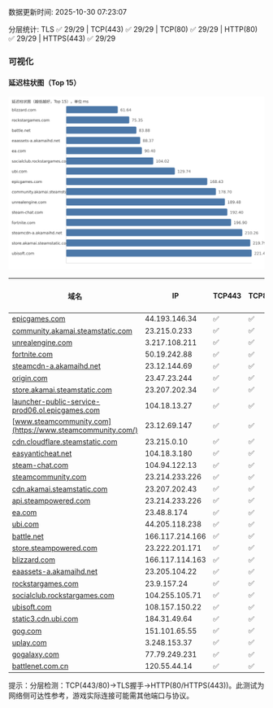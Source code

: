 数据更新时间: 2025-10-30 07:23:07

分层统计: TLS ✅ 29/29 | TCP(443) ✅ 29/29 | TCP(80) ✅ 29/29 | HTTP(80) ✅ 29/29 | HTTPS(443) ✅ 29/29

### 可视化

#### 延迟柱状图（Top 15）

![Latency Chart](latency_chart.svg)

| 域名 | IP | TCP443 | TCP80 | TLS 握手 | HTTP(80) | 状态码 | HTTPS(443) | 状态码(HTTPS) | 延迟(ms) |
|---|---|---|---|---|---|---|---|---|---|
| [epicgames.com](https://epicgames.com/) | 44.193.146.34 | ✅ | ✅ | ✅ | ✅ | 301 | ✅ | 302 | 168.43 |
| [community.akamai.steamstatic.com](https://community.akamai.steamstatic.com/) | 23.215.0.233 | ✅ | ✅ | ✅ | ✅ | 403 | ✅ | 403 | 178.7 |
| [unrealengine.com](https://unrealengine.com/) | 3.217.108.211 | ✅ | ✅ | ✅ | ✅ | 301 | ✅ | 301 | 189.48 |
| [fortnite.com](https://fortnite.com/) | 50.19.242.88 | ✅ | ✅ | ✅ | ✅ | 301 | ✅ | 301 | 196.9 |
| [steamcdn-a.akamaihd.net](https://steamcdn-a.akamaihd.net/) | 23.12.144.69 | ✅ | ✅ | ✅ | ✅ | 200 | ✅ | 200 | 210.26 |
| [origin.com](https://origin.com/) | 23.47.23.244 | ✅ | ✅ | ✅ | ✅ | 301 | ✅ | 301 | 231.52 |
| [store.akamai.steamstatic.com](https://store.akamai.steamstatic.com/) | 23.207.202.34 | ✅ | ✅ | ✅ | ✅ | 403 | ✅ | 403 | 219.79 |
| [launcher-public-service-prod06.ol.epicgames.com](https://launcher-public-service-prod06.ol.epicgames.com/) | 104.18.13.27 | ✅ | ✅ | ✅ | ✅ | 404 | ✅ | 404 | 253.56 |
| [www.steamcommunity.com](https://www.steamcommunity.com/) | 23.12.69.147 | ✅ | ✅ | ✅ | ✅ | 302 | ✅ | 302 | 224.95 |
| [cdn.cloudflare.steamstatic.com](https://cdn.cloudflare.steamstatic.com/) | 23.215.0.10 | ✅ | ✅ | ✅ | ✅ | 200 | ✅ | 200 | 287.4 |
| [easyanticheat.net](https://easyanticheat.net/) | 104.18.3.180 | ✅ | ✅ | ✅ | ✅ | 301 | ✅ | 301 | 285.37 |
| [steam-chat.com](https://steam-chat.com/) | 104.94.122.13 | ✅ | ✅ | ✅ | ✅ | 302 | ✅ | 404 | 192.4 |
| [steamcommunity.com](https://steamcommunity.com/) | 23.214.233.226 | ✅ | ✅ | ✅ | ✅ | 302 | ✅ | 200 | 336.93 |
| [cdn.akamai.steamstatic.com](https://cdn.akamai.steamstatic.com/) | 23.207.202.43 | ✅ | ✅ | ✅ | ✅ | 200 | ✅ | 200 | 341.79 |
| [api.steampowered.com](https://api.steampowered.com/) | 23.214.233.226 | ✅ | ✅ | ✅ | ✅ | 404 | ✅ | 404 | 287.94 |
| [ea.com](https://ea.com/) | 23.48.8.174 | ✅ | ✅ | ✅ | ✅ | 301 | ✅ | 301 | 90.4 |
| [ubi.com](https://ubi.com/) | 44.205.118.238 | ✅ | ✅ | ✅ | ✅ | 301 | ✅ | 301 | 129.74 |
| [battle.net](https://battle.net/) | 166.117.214.166 | ✅ | ✅ | ✅ | ✅ | 301 | ✅ | 301 | 83.88 |
| [store.steampowered.com](https://store.steampowered.com/) | 23.222.201.171 | ✅ | ✅ | ✅ | ✅ | 302 | ✅ | 200 | 408.37 |
| [blizzard.com](https://blizzard.com/) | 166.117.114.163 | ✅ | ✅ | ✅ | ✅ | 302 | ✅ | 302 | 61.64 |
| [eaassets-a.akamaihd.net](https://eaassets-a.akamaihd.net/) | 23.205.104.22 | ✅ | ✅ | ✅ | ✅ | 404 | ✅ | 404 | 88.37 |
| [rockstargames.com](https://rockstargames.com/) | 23.9.157.24 | ✅ | ✅ | ✅ | ✅ | 301 | ✅ | 301 | 75.35 |
| [socialclub.rockstargames.com](https://socialclub.rockstargames.com/) | 104.255.105.71 | ✅ | ✅ | ✅ | ✅ | 301 | ✅ | 307 | 104.02 |
| [ubisoft.com](https://ubisoft.com/) | 108.157.150.22 | ✅ | ✅ | ✅ | ✅ | 301 | ✅ | 301 | 221.48 |
| [static3.cdn.ubi.com](https://static3.cdn.ubi.com/) | 184.31.49.64 | ✅ | ✅ | ✅ | ✅ | 401 | ✅ | 401 | 311.6 |
| [gog.com](https://gog.com/) | 151.101.65.55 | ✅ | ✅ | ✅ | ✅ | 301 | ✅ | 301 | 516.07 |
| [uplay.com](https://uplay.com/) | 3.248.153.37 | ✅ | ✅ | ✅ | ✅ | 301 | ✅ | 301 | 301.08 |
| [gogalaxy.com](https://gogalaxy.com/) | 77.79.249.231 | ✅ | ✅ | ✅ | ✅ | 301 | ✅ | 301 | 440.22 |
| [battlenet.com.cn](https://battlenet.com.cn/) | 120.55.44.14 | ✅ | ✅ | ✅ | ✅ | 308 | ✅ | 302 | 1154.52 |

提示：分层检测：TCP(443/80)→TLS握手→HTTP(80/HTTPS(443))。此测试为网络侧可达性参考，游戏实际连接可能需其他端口与协议。